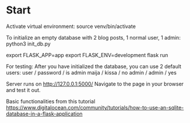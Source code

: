# Start
Activate virtual environment:
source venv/bin/activate

To initialize an empty database with 2 blog posts, 1 normal user, 1 admin:
python3 init_db.py

export FLASK_APP=app
export FLASK_ENV=development
flask run

For testing:
After you have initialized the database, you can use 2 default users:
user / password / is admin
maija / kissa / no
admin / admin / yes

Server runs on http://127.0.0.1:5000/
Navigate to the page in your browser and test it out.


Basic functionalities from this tutorial https://www.digitalocean.com/community/tutorials/how-to-use-an-sqlite-database-in-a-flask-application 